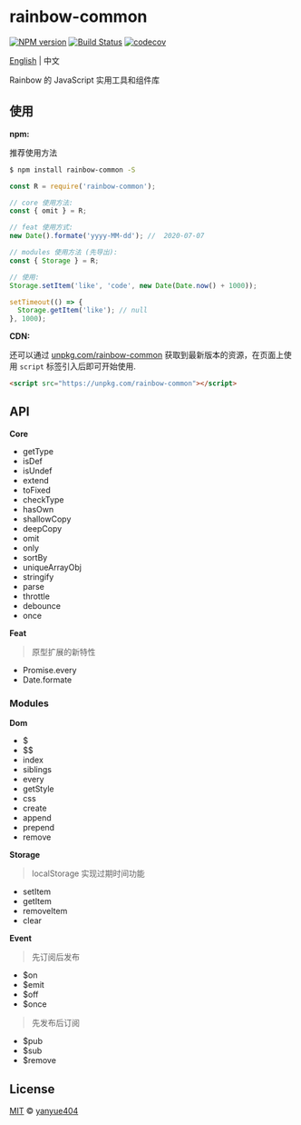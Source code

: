 # rainbow-common

[![NPM version](https://img.shields.io/npm/v/rainbow-common.svg?style=flat)](https://www.npmjs.com/package/rainbow-common) [![Build Status](https://travis-ci.org/rainbow-design/rainbow-common.svg?branch=master)](https://travis-ci.org/rainbow-design/rainbow-common) [![codecov](https://codecov.io/gh/rainbow-design/rainbow-common/branch/master/graph/badge.svg)](https://codecov.io/gh/rainbow-design/rainbow-common)

[English](https://github.com/rainbow-design/rainbow-common/blob/master/README_zh.md) | 中文

Rainbow 的 JavaScript 实用工具和组件库

## 使用

**npm:**

推荐使用方法

```bash
$ npm install rainbow-common -S
```

```js
const R = require('rainbow-common');

// core 使用方法:
const { omit } = R;

// feat 使用方式:
new Date().formate('yyyy-MM-dd'); //  2020-07-07

// modules 使用方法 (先导出):
const { Storage } = R;

// 使用:
Storage.setItem('like', 'code', new Date(Date.now() + 1000));

setTimeout(() => {
  Storage.getItem('like'); // null
}, 1000);
```

**CDN:**

还可以通过 [unpkg.com/rainbow-common](https://unpkg.com/rainbow-common) 获取到最新版本的资源，在页面上使用 `script` 标签引入后即可开始使用.

```html
<script src="https://unpkg.com/rainbow-common"></script>
```

## API

**Core**

- getType
- isDef
- isUndef
- extend
- toFixed
- checkType
- hasOwn
- shallowCopy
- deepCopy
- omit
- only
- sortBy
- uniqueArrayObj
- stringify
- parse
- throttle
- debounce
- once

**Feat**

> 原型扩展的新特性

- Promise.every
- Date.formate

### Modules

**Dom**

- \$
- \$\$
- index
- siblings
- every
- getStyle
- css
- create
- append
- prepend
- remove

**Storage**

> localStorage 实现过期时间功能

- setItem
- getItem
- removeItem
- clear

**Event**

> 先订阅后发布

- \$on
- \$emit
- \$off
- \$once

> 先发布后订阅

- \$pub
- \$sub
- \$remove

## License

[MIT](LICENSE) © [yanyue404](https://github.com/yanyue404)

